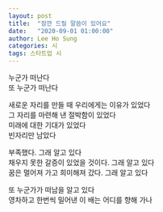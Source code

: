 ```yaml
---
layout: post
title:  "잠깐 드릴 말씀이 있어요"
date:   "2020-09-01 01:00:00"
author: Lee Ho Sung
categories: 시
tags: 스타트업 시
---
```

누군가 떠난다<br>
또 누군가 떠난다

새로운 자리를 만들 때 우리에게는 이유가 있었다<br>
그 자리를 마련해 낸 절박함이 있었다<br>
미래에 대한 기대가 있었다<br>
빈자리만 남았다

부족했다. 그래 알고 있다<br>
채우지 못한 갈증이 있었을 것이다. 그래 알고 있다<br>
꿈은 멀어져 가고 희미해져 갔다. 그래 알고 있다<br>

또 누군가가 떠남을 알고 있다<br>
영차하고 한번씩 밀어낸 이 배는 어디를 향해 가나<br>

